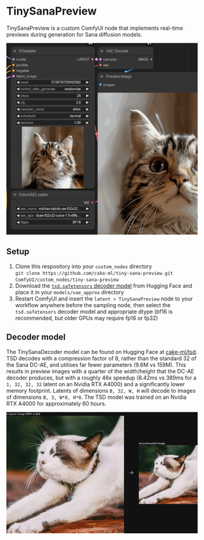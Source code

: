 # TinySanaPreview
TinySanaPreview is a custom ComfyUI node that implements real-time previews during generation for Sana diffusion models.

![](images/preview.gif)

## Setup
 1. Clone this respository into your `custom_nodes` directory  
    `git clone https://github.com/cake-ml/tiny-sana-preview.git ComfyUI/custom_nodes/tiny-sana-preview`
 2. Download the [`tsd.safetensors` decoder model](https://huggingface.co/cake-ml/tsd/resolve/main/tsd.safetensors?download=true) from Hugging Face and place it in your `models/vae_approx` directory
 3. Restart ComfyUI and insert the `latent > TinySanaPreview` node to your workflow anywhere before the sampling node, then select the `tsd.safetensors` decoder model and appropriate dtype (bf16 is recommended, but older GPUs may require fp16 or fp32)

## Decoder model
The TinySanaDecoder model can be found on Hugging Face at [cake-ml/tsd](https://huggingface.co/cake-ml/tsd). TSD decodes with a compression factor of 8, rather than the standard 32 of the Sana DC-AE, and utilises far fewer parameters (9.6M vs 159M). This results in preview images with a quarter of the width/height that the DC-AE decoder produces, but with a roughly 46x speedup (8.42ms vs 389ms for a `1, 32, 32, 32` latent on an Nvidia RTX A4000) and a significantly lower memory footprint. Latents of dimensions `B, 32, W, H` will decode to images of dimensions `B, 3, W*8, H*8`. The TSD model was trained on an Nvidia RTX A4000 for approximately 60 hours.

![](images/reconstruction.png)

